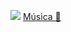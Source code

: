 ![](https://i.ibb.co/SsmWdsm/Simple-Minimal-Elegant-Male-Business-Linked-In-Banner.png)
[Música 🎵](https://www.youtube.com/watch?v=LVbUNRwpXzw)
